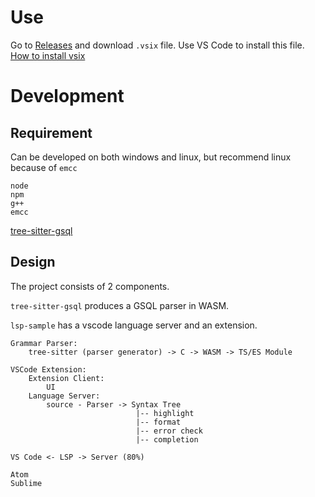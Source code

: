 # Use
Go to [Releases](https://github.com/CreatCodeBuild/tgde/releases/) and download `.vsix` file. Use VS Code to install this file.
[How to install vsix](https://marketplace.visualstudio.com/items?itemName=fabiospampinato.vscode-install-vsix)

# Development
## Requirement
Can be developed on both windows and linux, but recommend linux because of `emcc`
```
node
npm
g++
emcc
```
[tree-sitter-gsql](./tree-sitter-gsql/readme.md)

## Design
The project consists of 2 components.

`tree-sitter-gsql` produces a GSQL parser in WASM.

`lsp-sample` has a vscode language server and an extension.

```
Grammar Parser:
	tree-sitter (parser generator) -> C -> WASM -> TS/ES Module

VSCode Extension:
	Extension Client:
		UI
	Language Server:
		source - Parser -> Syntax Tree
							|-- highlight
							|-- format
							|-- error check
							|-- completion

VS Code <- LSP -> Server (80%)

Atom
Sublime
```